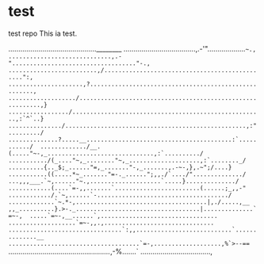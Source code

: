 # test
test repo
This ia test.



............................................________ 
....................................,.-'"...................``~., 
.............................,.-"..................................."-., 
.........................,/...............................................":, 
.....................,?......................................................, 
.................../...........................................................,} 
................./......................................................,:`^`..} 
.............../...................................................,:"........./ 
..............?.....__.........................................:`.........../ 
............./__.(....."~-,_..............................,:`........../ 
.........../(_...."~,_........"~,_....................,:`........_/ 
..........{.._$;_......"=,_......."-,_.......,.-~-,},.~";/....} 
...........((.....*~_......."=-._......";,,./`..../"............../ 
...,,,___.`~,......"~.,....................`.....}............../ 
............(....`=-,,.......`........................(......;_,,-" 
............/.`~,......`-...................................../ 
.............`~.*-,.....................................|,./.....,__ 
,,_..........}.>-._...................................|..............`=~-, 
.....`=~-,__......`,................................. 
...................`=~-,,.,............................... 
................................`:,,...........................`..............__ 
.....................................`=-,...................,%`>--==`` 
........................................_..........._,-%.......` 
..................................., 

